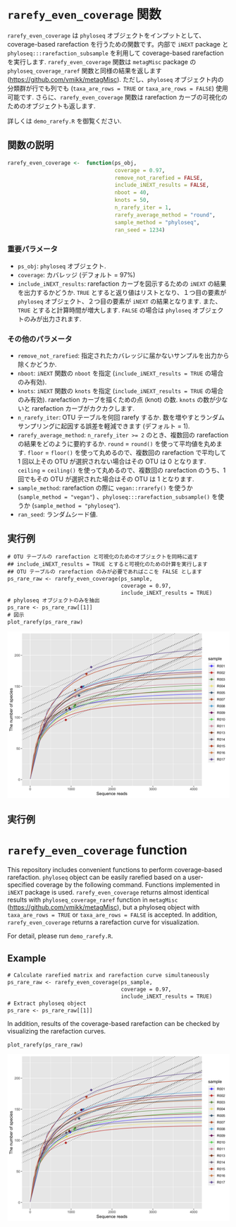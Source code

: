 # `rarefy_even_coverage` 関数
`rarefy_even_coverage` は `phyloseq` オブジェクトをインプットとして、coverage-based rarefaction を行うための関数です。内部で `iNEXT` package と `phyloseq:::rarefaction_subsample` を利用して coverage-based rarefaction を実行します. `rarefy_even_coverage` 関数は `metagMisc` package の `phyloseq_coverage_raref` 関数と同様の結果を返します (https://github.com/vmikk/metagMisc). ただし、`phyloseq` オブジェクト内の分類群が行でも列でも (`taxa_are_rows = TRUE` or `taxa_are_rows = FALSE`) 使用可能です. さらに、`rarefy_even_coverage` 関数は rarefaction カーブの可視化のためのオブジェクトも返します.

詳しくは `demo_rarefy.R` を御覧ください.

## 関数の説明
``` r
rarefy_even_coverage <-  function(ps_obj,
                                  coverage = 0.97,
                                  remove_not_rarefied = FALSE,
                                  include_iNEXT_results = FALSE,
                                  nboot = 40,
                                  knots = 50,
                                  n_rarefy_iter = 1,
                                  rarefy_average_method = "round",
                                  sample_method = "phyloseq",
                                  ran_seed = 1234)
```

### 重要パラメータ
- `ps_obj`: `phyloseq` オブジェクト.
- `coverage`:  カバレッジ (デフォルト = 97%)
- `include_iNEXT_results`: rarefaction カーブを図示するための `iNEXT` の結果を出力するかどうか. `TRUE` とすると返り値はリストとなり、１つ目の要素が `phyloseq` オブジェクト、２つ目の要素が `iNEXT` の結果となります. また、`TRUE` とすると計算時間が増大します. `FALSE` の場合は `phyloseq` オブジェクトのみが出力されます.

### その他のパラメータ
- `remove_not_rarefied`: 指定されたカバレッジに届かないサンプルを出力から除くかどうか.
- `nboot`: `iNEXT` 関数の `nboot` を指定 (`include_iNEXT_results = TRUE` の場合のみ有効).
- `knots`: `iNEXT` 関数の `knots` を指定 (`include_iNEXT_results = TRUE` の場合のみ有効). rarefaction カーブを描くための点 (knot) の数. `knots` の数が少ないと rarefaction カーブがカクカクします.
- `n_rarefy_iter`: OTU テーブルを何回 rarefy するか. 数を増やすとランダムサンプリングに起因する誤差を軽減できます (デフォルト = 1).
- `rarefy_average_method`: `n_rarefy_iter >= 2` のとき、複数回の rarefaction の結果をどのように要約するか. `round` = `round()` を使って平均値を丸めます. `floor` = `floor()` を使って丸めるので、複数回の rarefaction で平均して 1 回以上その OTU が選択されない場合はその OTU は 0 となります. `ceiling` = `ceiling()` を使って丸めるので、複数回の rarefaction のうち、1 回でもその OTU が選択された場合はその OTU は 1 となります. 
- `sample_method`: rarefaction の際に `vegan::rrarefy()` を使うか (`sample_method = "vegan"`) 、`phyloseq:::rarefaction_subsample()` を使うか (`sample_method = "phyloseq"`).
- `ran_seed`: ランダムシード値.


## 実行例
```{r}
# OTU テーブルの rarefaction と可視化のためのオブジェクトを同時に返す
## include_iNEXT_results = TRUE とすると可視化のための計算を実行します
## OTU テーブルの rarefaction のみが必要であればここを FALSE とします
ps_rare_raw <- rarefy_even_coverage(ps_sample,
                                    coverage = 0.97,
                                    include_iNEXT_results = TRUE)
# phyloseq オブジェクトのみを抽出
ps_rare <- ps_rare_raw[[1]]                      
# 図示
plot_rarefy(ps_rare_raw)
```

<img src="img/rarefy_plot.png" width="800px">


## 実行例




# `rarefy_even_coverage` function
This repository includes convenient functions to perform coverage-based rarefaction. `phyloseq` object can be easily rarefied based on a user-specified coverage by the following command. Functions implemented in `iNEXT` package is used. `rarefy_even_coverage` returns almost identical results with `phyloseq_coverage_raref` function in `metagMisc` (https://github.com/vmikk/metagMisc), but a phyloseq object with `taxa_are_rows = TRUE` or `taxa_are_rows = FALSE` is accepted. In addition, `rarefy_even_coverage` returns a rarefaction curve for visualization.

For detail, please run `demo_rarefy.R`.

## Example
```{r}
# Calculate rarefied matrix and rarefaction curve simultaneously
ps_rare_raw <- rarefy_even_coverage(ps_sample,
                                    coverage = 0.97,
                                    include_iNEXT_results = TRUE)
# Extract phyloseq object
ps_rare <- ps_rare_raw[[1]]                      
```

In addition, results of the coverage-based rarefaction can be checked by visualizing the rarefaction curves.

```{r}
plot_rarefy(ps_rare_raw)
```

<img src="img/rarefy_plot.png" width="800px">
